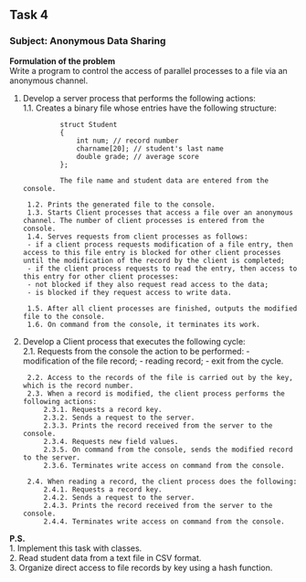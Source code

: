 ## Task 4
### Subject: Anonymous Data Sharing

**Formulation of the problem**  
Write a program to control the access of parallel processes to a file via an anonymous channel.
1. Develop a server process that performs the following actions:  
        1.1. Creates a binary file whose entries have the following structure:
    
                struct Student
                {
                    int num; // record number
                    charname[20]; // student's last name
                    double grade; // average score
                };
                
                The file name and student data are entered from the console.
    
        1.2. Prints the generated file to the console.  
        1.3. Starts Client processes that access a file over an anonymous channel. The number of client processes is entered from the console.  
        1.4. Serves requests from client processes as follows:
        - if a client process requests modification of a file entry, then access to this file entry is blocked for other client processes until the modification of the record by the client is completed;
        - if the client process requests to read the entry, then access to this entry for other client processes:
        - not blocked if they also request read access to the data;
        - is blocked if they request access to write data.
    
        1.5. After all client processes are finished, outputs the modified file to the console.  
        1.6. On command from the console, it terminates its work.

2. Develop a Client process that executes the following cycle:  
        2.1. Requests from the console the action to be performed:
            - modification of the file record;
            - reading record;
            - exit from the cycle.
    
        2.2. Access to the records of the file is carried out by the key, which is the record number.  
        2.3. When a record is modified, the client process performs the following actions:
            2.3.1. Requests a record key.
            2.3.2. Sends a request to the server.
            2.3.3. Prints the record received from the server to the console.
            2.3.4. Requests new field values.
            2.3.5. On command from the console, sends the modified record to the server.
            2.3.6. Terminates write access on command from the console.
    
        2.4. When reading a record, the client process does the following:
            2.4.1. Requests a record key.
            2.4.2. Sends a request to the server.
            2.4.3. Prints the record received from the server to the console.
            2.4.4. Terminates write access on command from the console.
 
**P.S.**  
    1. Implement this task with classes.  
    2. Read student data from a text file in CSV format.  
    3. Organize direct access to file records by key using a hash function.
